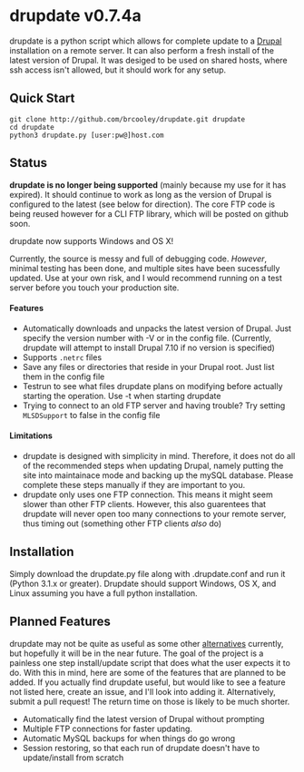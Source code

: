# drupdate v0.7.4a #

drupdate is a python script which allows for complete update to a [Drupal](http://www.drupal.org) installation on a remote server.  It can also perform a fresh install of the latest version of Drupal.  It was desiged to be used on shared hosts, where ssh access isn't allowed, but it should work for any setup.

## Quick Start ##

    git clone http://github.com/brcooley/drupdate.git drupdate
    cd drupdate
    python3 drupdate.py [user:pw@]host.com

## Status ##

**drupdate is no longer being supported** (mainly because my use for it has expired).  It should continue to work as long as the version of Drupal is configured to the latest (see below for direction).  The core FTP code is being reused however for a CLI FTP library, which will be posted on github soon.

drupdate now supports Windows and OS X!

Currently, the source is messy and full of debugging code.  _However_, minimal testing has been done, and multiple sites have been sucessfully updated.  Use at your own risk, and I would recommend running on a test server before you touch your production site.

#### Features ####

 + Automatically downloads and unpacks the latest version of Drupal.  Just specify the version number with -V or in the config file.  (Currently, drupdate will attempt to install Drupal 7.10 if no version is specified)
 + Supports `.netrc` files
 + Save any files or directories that reside in your Drupal root.  Just list them in the config file
 + Testrun to see what files drupdate plans on modifying before actually starting the operation.  Use -t when starting drupdate
 + Trying to connect to an old FTP server and having trouble?  Try setting `MLSDSupport` to false in the config file

#### Limitations ####

 + drupdate is designed with simplicity in mind.  Therefore, it does not do all of the recommended steps when updating Drupal, namely putting the site into maintainace mode and backing up the mySQL database.  Please complete these steps manually if they are important to you.
 + drupdate only uses one FTP connection.  This means it might seem slower than other FTP clients.  However, this also guarentees that drupdate will never open too many connections to your remote server, thus timing out (something other FTP clients _also_ do)

## Installation ##

Simply download the drupdate.py file along with .drupdate.conf and run it (Python 3.1.x or greater).  Drupdate should support Windows, OS X, and Linux assuming you have a full python installation.

## Planned Features ##

drupdate may not be quite as useful as some other [alternatives](http://drush.ws) currently, but hopefully it will be in the near future.  The goal of the project is a painless one step install/update script that does what the user expects it to do.  With this in mind, here are some of the features that are planned to be added.  If you actually find drupdate useful, but would like to see a feature not listed here, create an issue, and I'll look into adding it.  Alternatively, submit a pull request!  The return time on those is likely to be much shorter.

+ Automatically find the latest version of Drupal without prompting
+ Multiple FTP connections for faster updating.
+ Automatic MySQL backups for when things do go wrong
+ Session restoring, so that each run of drupdate doesn't have to update/install from scratch
